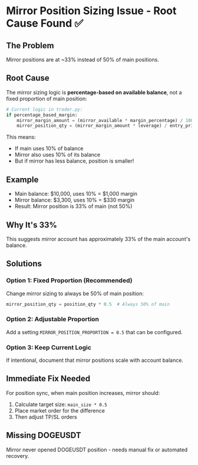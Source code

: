 # Mirror Position Sizing Issue - Root Cause Found ✅

## The Problem
Mirror positions are at ~33% instead of 50% of main positions.

## Root Cause
The mirror sizing logic is **percentage-based on available balance**, not a fixed proportion of main position:

```python
# Current logic in trader.py:
if percentage_based_margin:
    mirror_margin_amount = (mirror_available * margin_percentage) / 100
    mirror_position_qty = (mirror_margin_amount * leverage) / entry_price
```

This means:
- If main uses 10% of balance
- Mirror also uses 10% of its balance
- But if mirror has less balance, position is smaller!

## Example
- Main balance: $10,000, uses 10% = $1,000 margin
- Mirror balance: $3,300, uses 10% = $330 margin
- Result: Mirror position is 33% of main (not 50%)

## Why It's 33%
This suggests mirror account has approximately 33% of the main account's balance.

## Solutions

### Option 1: Fixed Proportion (Recommended)
Change mirror sizing to always be 50% of main position:
```python
mirror_position_qty = position_qty * 0.5  # Always 50% of main
```

### Option 2: Adjustable Proportion
Add a setting `MIRROR_POSITION_PROPORTION = 0.5` that can be configured.

### Option 3: Keep Current Logic
If intentional, document that mirror positions scale with account balance.

## Immediate Fix Needed
For position sync, when main position increases, mirror should:
1. Calculate target size: `main_size * 0.5`
2. Place market order for the difference
3. Then adjust TP/SL orders

## Missing DOGEUSDT
Mirror never opened DOGEUSDT position - needs manual fix or automated recovery.